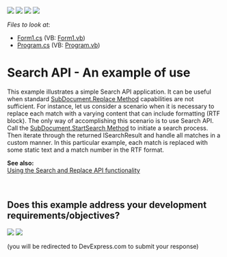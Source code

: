<!-- default badges list -->
![](https://img.shields.io/endpoint?url=https://codecentral.devexpress.com/api/v1/VersionRange/128611811/10.1.9%2B)
[![](https://img.shields.io/badge/Open_in_DevExpress_Support_Center-FF7200?style=flat-square&logo=DevExpress&logoColor=white)](https://supportcenter.devexpress.com/ticket/details/E3147)
[![](https://img.shields.io/badge/📖_How_to_use_DevExpress_Examples-e9f6fc?style=flat-square)](https://docs.devexpress.com/GeneralInformation/403183)
[![](https://img.shields.io/badge/💬_Leave_Feedback-feecdd?style=flat-square)](#does-this-example-address-your-development-requirementsobjectives)
<!-- default badges end -->
<!-- default file list -->
*Files to look at*:

* [Form1.cs](./CS/Form1.cs) (VB: [Form1.vb](./VB/Form1.vb))
* [Program.cs](./CS/Program.cs) (VB: [Program.vb](./VB/Program.vb))
<!-- default file list end -->
# Search API - An example of use


<p>This example illustrates a simple Search API application. It can be useful when standard <a href="http://documentation.devexpress.com/#CoreLibraries/DevExpressXtraRichEditAPINativeSubDocument_Replacetopic"><u>SubDocument.Replace Method</u></a> capabilities are not sufficient. For instance, let us consider a scenario when it is necessary to replace each match with a varying content that can include formatting (RTF block). The only way of accomplishing this scenario is to use Search API. Call the <a href="http://documentation.devexpress.com/#CoreLibraries/DevExpressXtraRichEditAPINativeSubDocument_StartSearchtopic793"><u>SubDocument.StartSearch Method</u></a> to initiate a search process. Then iterate through the returned ISearchResult and handle all matches in a custom manner. In this particular example, each match is replaced with some static text and a match number in the RTF format.</p><p><strong>See also:</strong><br />
<a href="https://www.devexpress.com/Support/Center/p/E1677">Using the Search and Replace API functionality</a></p>

<br/>


<!-- feedback -->
## Does this example address your development requirements/objectives?

[<img src="https://www.devexpress.com/support/examples/i/yes-button.svg"/>](https://www.devexpress.com/support/examples/survey.xml?utm_source=github&utm_campaign=winforms-richedit-search-api&~~~was_helpful=yes) [<img src="https://www.devexpress.com/support/examples/i/no-button.svg"/>](https://www.devexpress.com/support/examples/survey.xml?utm_source=github&utm_campaign=winforms-richedit-search-api&~~~was_helpful=no)

(you will be redirected to DevExpress.com to submit your response)
<!-- feedback end -->
